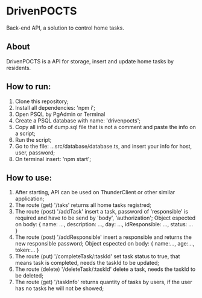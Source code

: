 # DrivenPOCTS

Back-end API, a solution to control home tasks. 

## About

DrivenPOCTS is a API for storage, insert and update home tasks by residents.

## How to run:

1. Clone this repository;
2. Install all dependencies: 'npm i';
3. Open PSQL by PgAdmin or Terminal
4. Create a PSQL database with name: 'drivenpocts';
5. Copy all info of dump.sql file that is not a comment and paste the info on a script;
6. Run the script;
7. Go to the file: ...src/database/database.ts, and insert your info for host, user, password;
8. On terminal insert: 'npm start';

## How to use:

1. After starting, API can be used on ThunderClient or other similar application;
2. The route (get) '/taks' returns all home tasks registred;
3. The route (post) '/addTask' insert a task, password of 'responsible' is required and have to be send by 'body', 'authorization';
    Object espected on body:
    {
      name: ...,
      description: ...,
      day: ...,
      idResponsible: ...,
      status: ...
    }
4. The route (post) '/addResponsible' insert a responsible and returns the new responsible password;
    Object espected on body:
    {
      name:...,
      age:...,
      token:...
    }
5. The route (put) '/completeTask/:taskId' set task status to true, that means task is completed, needs the taskId to be updated;
6. The route (delete) '/deleteTask/:taskId' delete a task, needs the taskId to be deleted;
7. The route (get) '/taskInfo' returns quantity of tasks by users, if the user has no tasks he will not be showed;

